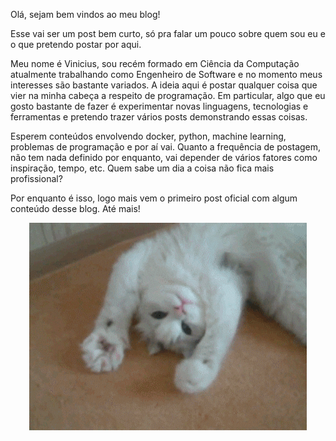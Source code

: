 <!--
.. title: Bem vindos
.. slug: bem-vindos
.. date: 2021-01-28 21:17:35 UTC-03:00
.. tags: 
.. category: 
.. link: 
.. description: 
.. type: text
-->

Olá, sejam bem vindos ao meu blog! 

Esse vai ser um post bem curto, só pra falar um pouco sobre quem sou eu e o que pretendo
postar por aqui.

Meu nome é Vinicius, sou recém formado em Ciência da Computação atualmente trabalhando como
Engenheiro de Software e no momento meus interesses são bastante variados.
A ideia aqui é postar qualquer coisa que vier na minha cabeça a
respeito de programação. Em particular, algo que eu gosto bastante de fazer é
experimentar novas linguagens, tecnologias e ferramentas e pretendo trazer vários posts
demonstrando essas coisas.

Esperem conteúdos envolvendo docker, python, machine learning, problemas de
programação e por aí vai. Quanto a frequência de postagem, não tem nada definido por
enquanto, vai depender de vários fatores como inspiração, tempo, etc. Quem sabe um dia
a coisa não fica mais profissional?

Por enquanto é isso, logo mais vem o primeiro post oficial com algum conteúdo desse blog.
Até mais!

<p align="center">
    <img src="/images/gato_tchau.gif"></img>
</p>